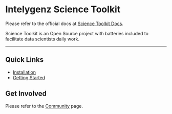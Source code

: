 # Intelygenz Science Toolkit

Please refer to the official docs at [Science Toolkit Docs](https://intelygenz.github.io/science-toolkit/).

Science Toolkit is an Open Source project with batteries included to facilitate data scientists daily work.

---


## Quick Links

* [Installation](https://intelygenz.github.io/science-toolkit/docs/installation/)
* [Getting Started](https://intelygenz.github.io/science-toolkit/docs/getting-started/)


## Get Involved

Please refer to the [Community](https://intelygenz.github.io/science-toolkit/community/) page.
